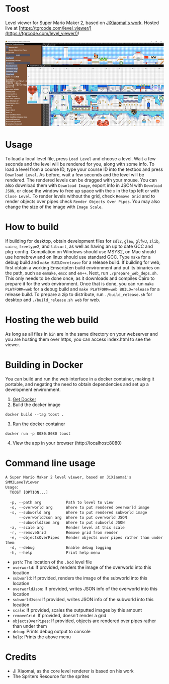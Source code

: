 # Toost

Level viewer for Super Mario Maker 2, based on [JiXiaomai's work](https://github.com/JiXiaomai/SMM2LevelViewer). Hosted live at [https://tgrcode.com/level_viewer/](https://tgrcode.com/level_viewer/)!

![Screenshot 1](screenshots/1.png)

# Usage
To load a local level file, press `Load Level` and choose a level. Wait a few seconds and the level will be rendered for you, along with some info. To load a level from a course ID, type your course ID into the textbox and press `Download Level`. As before, wait a few seconds and the level will be rendered. The rendered levels can be dragged with your mouse. You can also download them with `Download Image`, export info in JSON with `Download JSON`, or close the window to free up space with the `x` in the top left or with `Close Level`. To render levels without the grid, check `Remove Grid` and to render objects over pipes check `Render Objects Over Pipes`. You may also change the size of the image with `Image Scale`.

# How to build
If building for desktop, obtain development files for `sdl2`, `glew`, `glfw3`, `zlib`, `cairo`, `freetype2`, and `libcurl`, as well as having an up to date GCC and pkg-config. Compilation on Windows should use MSYS2, on Mac should use homebrew and on linux should use standard GCC. Type `make` for a debug build and `make BUILD=release` for a release build.
If building for web, first obtain a working Emscripten build environment and put its binaries on the path, such as `emmake`, `emcc` and `em++`. Next, run `./prepare_web_deps.sh`. This only needs to be done once, as it downloads and compiles Cairo to prepare it for the web environment. Once that is done, you can run `make PLATFORM=web` for a debug build and `make PLATFORM=web BUILD=release` for a release build. To prepare a zip to distribute, run `./build_release.sh` for desktop and `./build_release.sh web` for web.

# Hosting the web build
As long as all files in `bin` are in the same directory on your webserver and you are hosting them over https, you can access index.html to see the viewer.

# Building in Docker
You can build and run the web interface in a docker container, making it portable, and negating the need to obtain dependencies and set up a development environment.

1. [Get Docker](https://docs.docker.com/get-docker/)
2. Build the docker image

```
docker build --tag toost .
```

3. Run the docker container

```
docker run -p 8080:8080 toost
```

4. View the app in your browser (http://localhost:8080)


# Command line usage
```
A Super Mario Maker 2 level viewer, based on JiXiaomai's SMM2LevelViewer
Usage:
  TOOST [OPTION...]

  -p, --path arg           Path to level to view
  -o, --overworld arg      Where to put rendered overworld image
  -s, --subworld arg       Where to put rendered subworld image
      --overworldJson arg  Where to put overworld JSON
      --subworldJson arg   Where to put subworld JSON
  -a, --scale arg          Render level at this scale
  -r, --removeGrid         Remove grid from render
  -e, --objectsOverPipes   Render objects over pipes rather than under them
  -d, --debug              Enable debug logging
  -h, --help               Print help menu
```
* `path`: The location of the `.bcd` level file
* `overworld`: If provided, renders the image of the overworld into this location
* `subworld`: If provided, renders the image of the subworld into this location
* `overworldJson`: If provided, writes JSON info of the overworld into this location
* `subworldJson`: If provided, writes JSON info of the subworld into this location
* `scale`: If provided, scales the outputted images by this amount
* `removeGrid`: If provided, doesn't render a grid
* `objectsOverPipes`: If provided, objects are rendered over pipes rather than under them
* `debug`: Prints debug output to console
* `help`: Prints the above menu

# Credits
* Ji Xiaomai, as the core level renderer is based on his work
* The Spriters Resource for the sprites